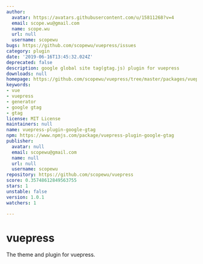 ```yaml
---
author:
  avatar: https://avatars.githubusercontent.com/u/15811268?v=4
  email: scope.wu@gmail.com
  name: scope.wu
  url: null
  username: scopewu
bugs: https://github.com/scopewu/vuepress/issues
category: plugin
date: '2019-06-16T13:45:32.024Z'
deprecated: false
description: google global site tag(gtag.js) plugin for vuepress
downloads: null
homepage: https://github.com/scopewu/vuepress/tree/master/packages/vuepress-plugin-google-gtag
keywords:
- vue
- vuepress
- generator
- google gtag
- gtag
license: MIT License
maintainers: null
name: vuepress-plugin-google-gtag
npm: https://www.npmjs.com/package/vuepress-plugin-google-gtag
publisher:
  avatar: null
  email: scopewu@gmail.com
  name: null
  url: null
  username: scopewu
repository: https://github.com/scopewu/vuepress
score: 0.35748612849563755
stars: 1
unstable: false
version: 1.0.1
watchers: 1

---
```


# vuepress
The theme and plugin for vuepress.
